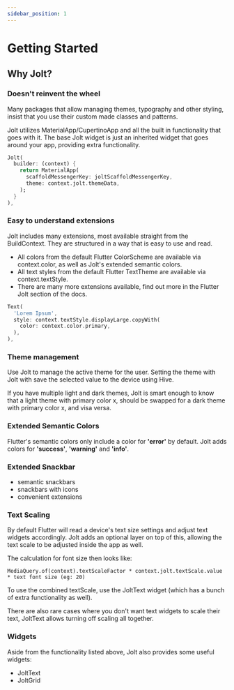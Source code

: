 ```yaml
---
sidebar_position: 1
---
```


# Getting Started

## Why Jolt?

### Doesn't reinvent the wheel

Many packages that allow managing themes, typography and other styling, insist that you use their custom made classes and patterns.

Jolt utilizes MaterialApp/CupertinoApp and all the built in functionality that goes with it. The base Jolt widget is just an inherited widget that goes around your app, providing extra functionality.

```dart 
Jolt(
  builder: (context) {
    return MaterialApp( 
      scaffoldMessengerKey: joltScaffoldMessengerKey,
      theme: context.jolt.themeData,
    );
  }
),
```

### Easy to understand extensions

Jolt includes many extensions, most available straight from the BuildContext. They are structured in a way that is easy to use and read.

- All colors from the default Flutter ColorScheme are available via context.color, as well as Jolt's extended semantic colors.
- All text styles from the default Flutter TextTheme are available via context.textStyle.
- There are many more extensions available, find out more in the Flutter Jolt section of the docs.


```dart 
Text(
  'Lorem Ipsum',
  style: context.textStyle.displayLarge.copyWith(
    color: context.color.primary,
  ),
),
```

### Theme management

Use Jolt to manage the active theme for the user. Setting the theme with Jolt with save the selected value to the device using Hive.

If you have multiple light and dark themes, Jolt is smart enough to know that a light theme with primary color x, should be swapped for a dark theme with primary color x, and visa versa.

### Extended Semantic Colors

Flutter's semantic colors only include a color for **'error'** by default. Jolt adds colors for **'success'**, **'warning'** and **'info'**.

<!-- TODO talk about snackbars -->
### Extended Snackbar
- semantic snackbars
- snackbars with icons
- convenient extensions



### Text Scaling

By default Flutter will read a device's text size settings and adjust text widgets accordingly.
Jolt adds an optional layer on top of this, allowing the text scale to be adjusted inside the app as well.

The calculation for font size then looks like:

`MediaQuery.of(context).textScaleFactor * context.jolt.textScale.value * text font size (eg: 20)`

To use the combined textScale, use the JoltText widget (which has a bunch of extra functionality as well).

There are also rare cases where you don't want text widgets to scale their text, JoltText allows turning off scaling all together.

### Widgets

Aside from the functionality listed above, Jolt also provides some useful widgets:
- JoltText
- JoltGrid










